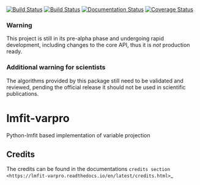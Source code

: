 [![Build Status](https://travis-ci.org/glotaran/lmfit-varpro.svg?branch=master)](https://travis-ci.org/glotaran/lmfit-varpro)
[![Build Status](https://ci.appveyor.com/api/projects/status/github/glotaran/lmfit-varpro?branch=master&svg=true)](https://ci.appveyor.com/project/jsnel/lmfit-varpro?branch=master)
[![Documentation Status](https://readthedocs.org/projects/lmfit-varpro/badge/?version=latest)](https://lmfit-varpro.readthedocs.io/en/latest/?badge=latest)
[![Coverage Status](https://coveralls.io/repos/github/glotaran/lmfit-varpro/badge.svg?branch=master)](https://coveralls.io/github/glotaran/lmfit-varpro?branch=master)

### Warning
This project is still in its pre-alpha phase and undergoing rapid development,
including changes to the core API, thus it is *not* production ready.
### Additional warning for scientists
The algorithms provided by this package still need to be validated and reviewed,
pending the official release it should not be used in scientific publications.

# lmfit-varpro
Python-lmfit based implementation of variable projection

## Credits

The credits can be found in the documentations
`credits section <https://lmfit-varpro.readthedocs.io/en/latest/credits.html>`_
